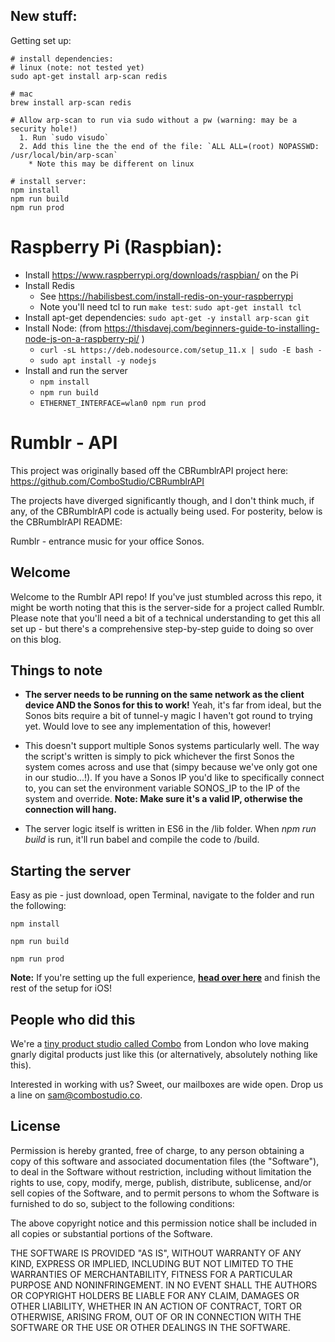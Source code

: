 ## New stuff:

Getting set up:

```
# install dependencies:
# linux (note: not tested yet)
sudo apt-get install arp-scan redis

# mac
brew install arp-scan redis

# Allow arp-scan to run via sudo without a pw (warning: may be a security hole!)
  1. Run `sudo visudo`
  2. Add this line the the end of the file: `ALL ALL=(root) NOPASSWD: /usr/local/bin/arp-scan`
    * Note this may be different on linux

# install server:
npm install
npm run build
npm run prod
```

# Raspberry Pi (Raspbian):

* Install https://www.raspberrypi.org/downloads/raspbian/ on the Pi
* Install Redis
  * See https://habilisbest.com/install-redis-on-your-raspberrypi
  * Note you'll need tcl to run `make test`: `sudo apt-get install tcl`
* Install apt-get dependencies: `sudo apt-get -y install arp-scan git`
* Install Node: (from https://thisdavej.com/beginners-guide-to-installing-node-js-on-a-raspberry-pi/ )
  * `curl -sL https://deb.nodesource.com/setup_11.x | sudo -E bash -`
  * `sudo apt install -y nodejs`
* Install and run the server
  * `npm install`
  * `npm run build`
  * `ETHERNET_INTERFACE=wlan0 npm run prod`

# Rumblr - API

This project was originally based off the CBRumblrAPI project here: https://github.com/ComboStudio/CBRumblrAPI

The projects have diverged significantly though, and I don't think much, if any, of the CBRumblrAPI code is actually being used. For posterity, below is the CBRumblrAPI README:

Rumblr - entrance music for your office Sonos.

## Welcome

Welcome to the Rumblr API repo! If you've just stumbled across this repo, it might be worth noting that this is the server-side for a project called Rumblr. Please note that you'll need a bit of a technical understanding to get this all set up - but there's a comprehensive step-by-step guide to doing so over on this blog.

## Things to note

* **The server needs to be running on the same network as the client device AND the Sonos for this to work!** Yeah, it's far from ideal, but the Sonos bits require a bit of tunnel-y magic I haven't got round to trying yet. Would love to see any implementation of this, however!

* This doesn't support multiple Sonos systems particularly well. The way the script's written is simply to pick whichever the first Sonos the system comes across and use that (simpy because we've only got one in our studio...!). If you have a Sonos IP you'd like to specifically connect to, you can set the environment variable SONOS_IP to the IP of the system and override. **Note: Make sure it's a valid IP, otherwise the connection will hang.**

* The server logic itself is written in ES6 in the /lib folder. When *npm run build* is run, it'll run babel and compile the code to /build.

## Starting the server

Easy as pie - just download, open Terminal, navigate to the folder and run the following:

	npm install

	npm run build

	npm run prod

**Note:** If you're setting up the full experience, **[head over here](https://github.com/ComboStudio/CBRumblr)** and finish the rest of the setup for iOS!

## People who did this

We're a [tiny product studio called Combo](https://www.combostudio.co) from London who love making gnarly digital products just like this (or alternatively, absolutely nothing like this). 

Interested in working with us? Sweet, our mailboxes are wide open. Drop us a line on [sam@combostudio.co](mailto:sam@combostudio.co).

## License

Permission is hereby granted, free of charge, to any person obtaining a copy of this software and associated documentation files (the "Software"), to deal in the Software without restriction, including without limitation the rights to use, copy, modify, merge, publish, distribute, sublicense, and/or sell copies of the Software, and to permit persons to whom the Software is furnished to do so, subject to the following conditions:

The above copyright notice and this permission notice shall be included in all copies or substantial portions of the Software.

THE SOFTWARE IS PROVIDED "AS IS", WITHOUT WARRANTY OF ANY KIND, EXPRESS OR IMPLIED, INCLUDING BUT NOT LIMITED TO THE WARRANTIES OF MERCHANTABILITY, FITNESS FOR A PARTICULAR PURPOSE AND NONINFRINGEMENT. IN NO EVENT SHALL THE AUTHORS OR COPYRIGHT HOLDERS BE LIABLE FOR ANY CLAIM, DAMAGES OR OTHER LIABILITY, WHETHER IN AN ACTION OF CONTRACT, TORT OR OTHERWISE, ARISING FROM, OUT OF OR IN CONNECTION WITH THE SOFTWARE OR THE USE OR OTHER DEALINGS IN THE SOFTWARE.